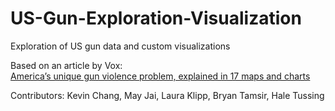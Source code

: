 # US-Gun-Exploration-Visualization
Exploration of US gun data and custom visualizations

Based on an article by Vox: </br>
[America’s unique gun violence problem, explained in 17 maps and charts](https://www.vox.com/policy-and-politics/2017/10/2/16399418/us-gun-violence-statistics-maps-charts)

Contributors: Kevin Chang, May Jai, Laura Klipp, Bryan Tamsir, Hale Tussing
